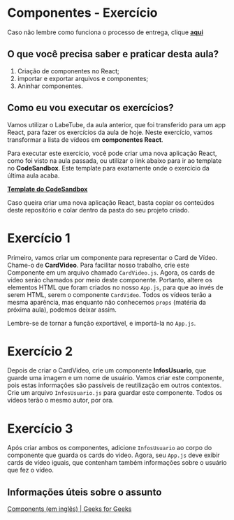 # Componentes - Exercício

Caso não lembre como funciona o processo de entrega, clique [**aqui**](httnpps://github.com/labenuexercicios/instrucoes-entrega)

## O que você precisa saber e praticar desta aula?
1. Criação de componentes no React;
2. importar e exportar arquivos e componentes;
3. Aninhar componentes.


## Como eu vou executar os exercícios?

Vamos utilizar o LabeTube, da aula anterior, que foi transferido para um app React, para fazer os exercícios da aula de hoje. Neste exercício, vamos transformar a lista de vídeos em **componentes React**.

Para executar este exercício, você pode criar uma nova aplicação React, como foi visto na aula passada, ou utilizar o link abaixo para ir ao template no **CodeSandbox**. Este template para exatamente onde o exercício da última aula acaba.

[**Template do CodeSandbox**](https://codesandbox.io/s/template-exercicio-componentes-bghm4s)

Caso queira criar uma nova aplicação React, basta copiar os conteúdos deste repositório e colar dentro da pasta do seu projeto criado.

# Exercício 1

Primeiro, vamos criar um componente para representar o Card de Vídeo. Chame-o de **CardVideo**. Para facilitar nosso trabalho, crie este Componente em um arquivo chamado `CardVideo.js`.
Agora, os cards de vídeo serão chamados por meio deste componente. Portanto, altere os elementos HTML que foram criados no nosso `App.js`, para que ao invés de serem HTML, serem o componente `CardVideo`. Todos os vídeos terão a mesma aparência, mas enquanto não conhecemos `props` (matéria da próxima aula), podemos deixar assim.

Lembre-se de tornar a função exportável, e importá-la no `App.js`.

# Exercício 2
Depois de criar o CardVideo, crie um componente **InfosUsuario**, que guarde uma imagem e um nome de usuário. Vamos criar este componente, pois estas informações são passíveis de reutilização em outros contextos. Crie um arquivo `InfosUsuario.js` para guardar este componente. Todos os vídeos terão o mesmo autor, por ora.

# Exercício 3
 Após criar ambos os componentes, adicione `InfosUsuario` ao corpo do componente que guarda os cards do video. Agora, seu `App.js` deve exibir cards de vídeo iguais, que contenham também informações sobre o usuário que fez o vídeo.


## Informações úteis sobre o assunto
[Components (em inglês) | Geeks for Geeks](https://www.geeksforgeeks.org/reactjs-components/)

